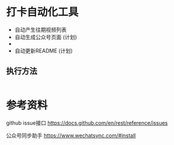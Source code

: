 # 打卡自动化工具
- 自动产生往期视频列表
- 自动生成公众号页面 (计划)
- 
- 自动更新README (计划)


## 执行方法
```bash


```



# 参考资料
github issue接口
https://docs.github.com/en/rest/reference/issues

公众号同步助手
https://www.wechatsync.com/#install